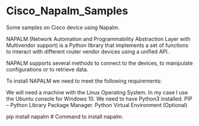 # Cisco_Napalm_Samples
Some samples on Cisco device using Napalm. 

NAPALM (Network Automation and Programmability Abstraction Layer with Multivendor support) is a Python library that implements a set of functions to interact with different router vendor devices using a unified API.

NAPALM supports several methods to connect to the devices, to manipulate configurations or to retrieve data.

To install NAPALM we need to meet the following requirements:

We will need a machine with the Linux Operating System. In my case I use the Ubuntu console for Windows 10.
We need to have Python3 installed.
PIP – Python Library Package Manager.
Python Virtual Environment (Optional)

pip install napalm # Command to install napalm. 
